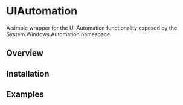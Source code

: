 # UIAutomation

A simple wrapper for the UI Automation functionality exposed by the System.Windows.Automation namespace.

## Overview

## Installation

## Examples

